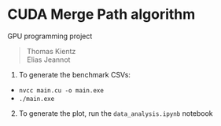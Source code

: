 # CUDA Merge Path algorithm

GPU programming project

> Thomas Kientz  
> Elias Jeannot

1) To generate the benchmark CSVs:  
- `nvcc main.cu -o main.exe`  
- `./main.exe` 

2) To generate the plot, run the `data_analysis.ipynb` notebook
